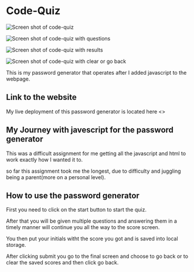 # Code-Quiz

![Screen shot of code-quiz]()

![Screen shot of code-quiz with questions]()

![Screen shot of code-quiz with results]()

![Screen shot of code-quiz with clear or go back]()

This is my password generator that operates after I added javascript to the webpage.

## Link to the website

My live deployment of this password generator is located here <>

## My Journey with javescript for the password generator

This was a difficult assignment for me getting all the javascript and html to work exactly how I wanted it to.

so far this assignment took me the longest, due to difficulty and juggling being a parent(more on a personal level).

## How to use the password generator

First you need to click on the start button to start the quiz.

After that you will be given multiple questions and answering them in a timely manner will continue you all the way to the score screen.

You then put your initials witht the score you got and is saved into local storage.

After clicking submit you go to the final screen and choose to go back or to clear the saved scores and then click go back.